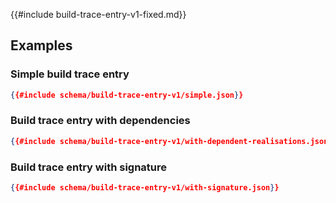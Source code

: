 {{#include build-trace-entry-v1-fixed.md}}

## Examples

### Simple build trace entry

```json
{{#include schema/build-trace-entry-v1/simple.json}}
```

### Build trace entry with dependencies

```json
{{#include schema/build-trace-entry-v1/with-dependent-realisations.json}}
```

### Build trace entry with signature

```json
{{#include schema/build-trace-entry-v1/with-signature.json}}
```

<!--
## Raw Schema

[JSON Schema for Build Trace Entry v1](schema/build-trace-entry-v1.json)
-->